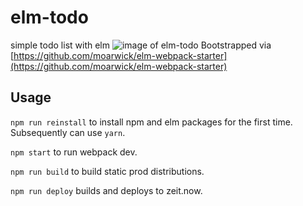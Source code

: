 # elm-todo
simple todo list with elm
![image of elm-todo](http://i.imgur.com/kvm7CXm.gif)
Bootstrapped via [https://github.com/moarwick/elm-webpack-starter](https://github.com/moarwick/elm-webpack-starter)

## Usage

`npm run reinstall` to install npm and elm packages for the first time. Subsequently can use `yarn`.

`npm start` to run webpack dev.

`npm run build` to build static prod distributions.

`npm run deploy` builds and deploys to zeit.now.
